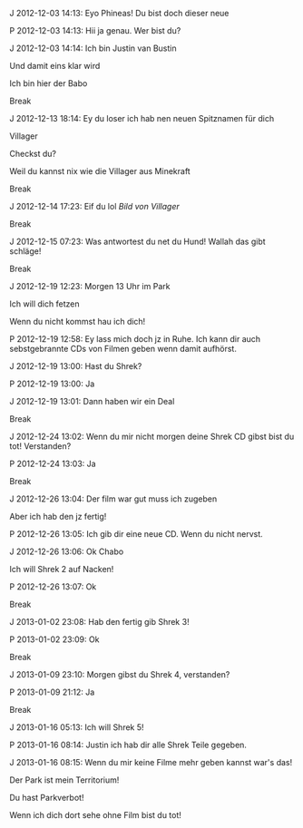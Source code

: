 J 2012-12-03 14:13:
Eyo Phineas! Du bist doch dieser neue

P 2012-12-03 14:13:
Hii ja genau. Wer bist du?

J 2012-12-03 14:14:
Ich bin Justin van Bustin

Und damit eins klar wird

Ich bin hier der Babo

Break

J 2012-12-13 18:14:
Ey du loser ich hab nen neuen Spitznamen für dich 

Villager

Checkst du?

Weil du kannst nix wie die Villager aus Minekraft

Break

J 2012-12-14 17:23:
Eif du lol
*Bild von Villager*

Break

J 2012-12-15 07:23:
Was antwortest du net du Hund!
Wallah das gibt schläge!

Break

J 2012-12-19 12:23:
Morgen 13 Uhr im Park

Ich will dich fetzen

Wenn du nicht kommst hau ich dich!

P 2012-12-19 12:58:
Ey lass mich doch jz in Ruhe. Ich kann dir auch sebstgebrannte CDs von Filmen geben wenn damit aufhörst.

J 2012-12-19 13:00:
Hast du Shrek?

P 2012-12-19 13:00:
Ja

J 2012-12-19 13:01:
Dann haben wir ein Deal

Break

J 2012-12-24 13:02:
Wenn du mir nicht morgen deine Shrek CD gibst bist du tot!
Verstanden?

P 2012-12-24 13:03:
Ja

Break

J 2012-12-26 13:04:
Der film war gut muss ich zugeben

Aber ich hab den jz fertig!

P 2012-12-26 13:05:
Ich gib dir eine neue CD. Wenn du nicht nervst.

J 2012-12-26 13:06:
Ok Chabo

Ich will Shrek 2 auf Nacken!

P 2012-12-26 13:07:
Ok

Break

J 2013-01-02 23:08:
Hab den fertig gib Shrek 3!

P 2013-01-02 23:09:
Ok

Break

J 2013-01-09 23:10:
Morgen gibst du Shrek 4, verstanden?

P 2013-01-09 21:12:
Ja

Break

J 2013-01-16 05:13:
Ich will Shrek 5!

P 2013-01-16 08:14:
Justin ich hab dir alle Shrek Teile gegeben.

J 2013-01-16 08:15:
Wenn du mir keine Filme mehr geben kannst war's das!

Der Park ist mein Territorium!

Du hast Parkverbot!

Wenn ich dich dort sehe ohne Film bist du tot!
